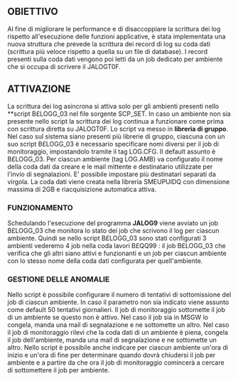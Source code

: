 ## OBIETTIVO
Al fine di migliorare le performance e di disaccoppiare la scrittura dei log rispetto all'esecuzione delle funzioni applicative, è stata implementata una nuova struttura che prevede la scrittura dei record di log su coda dati (scrittura più veloce rispetto a quella su un file di database). I record presenti sulla coda dati vengono poi letti da un job dedicato per ambiente che si occupa di scrivere il JALOGT0F.

## ATTIVAZIONE
La scrittura dei log asincrona si attiva solo per gli ambienti presenti nello **script B£LOGG_03 nel file sorgente SCP_SET.
In caso un ambiente non sia presente nello script la scrittura dei log continua a funzionare come prima con scrittura diretta su JALOGT0F.
Lo script va messo in **libreria di gruppo**.
Nel caso sul sistema siano presenti più librerie di gruppo, ciascuna con un suo script B£LOGG_03 è necessario specificare nomi diversi per il job di monitoraggio, impostandolo tramite il tag LOG.CFG. Il default assunto è B£LOGG_03.
Per ciascun ambiente (tag LOG.AMB) va configurato il nome della coda dati da creare  e le mail mittente e destinatario utilizzate per l'invio di segnalazioni. E' possibile impostare più destinatari separati da virgola.
La coda dati viene creata nella libreria SMEUPUIDQ con dimensione massima di 2GB e riacquisizione automatica attiva.

### FUNZIONAMENTO
Schedulando l'esecuzione del programma **JALOG9** viene avviato un job B£LOGG_03 che monitora lo stato dei job che scrivono il log per ciascun ambiente.
Quindi se nello script B£LOGG_03 sono stati configurati 3 ambienti vederemo 4 job nella coda  lavori B£QQ99 :  il job B£LOGG_03 che verifica che gli altri siano attivi e funzionanti e un job per ciascun ambiente con lo stesso nome della coda dati configurata per quell'ambiente.


### GESTIONE DELLE ANOMALIE
Nello script è possibile configurare il numero di tentativi di sottomissione del job di ciascun ambiente. In caso il parametro non sia indicato viene assunto come default 50 tentativi giornalieri.
Il job di monitoraggio sottomette il job di un ambiente se questo non è attivo.
Nel caso il job sia in MSGW lo congela, manda una mail di segnalazione e ne sottomette un altro.
Nel caso il job di monitoraggio rilevi che la coda dati di un ambiente è piena, congela il job dell'ambiente, manda una mail di segnalazione e ne sottomette un altro.
Nello script è possibile anche indicare per ciascun ambiente un'ora di inizio e un'ora di fine per determinare quando dovrà chiudersi il job per ambiente e a partire da che ora il job di monitoraggio comincerà a cercare di sottomettere il job per ambiente.
